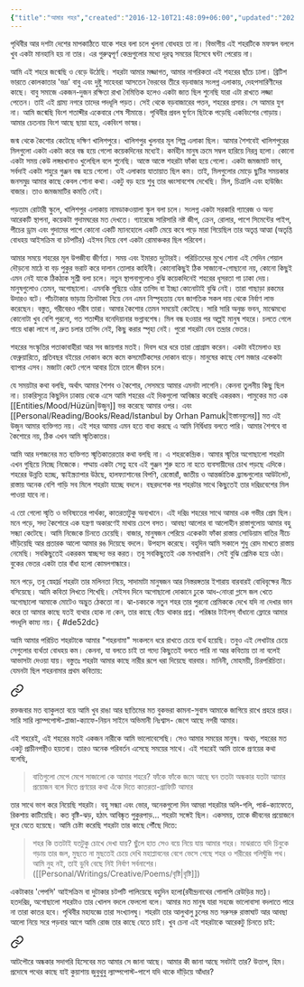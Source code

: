 ```yaml
---
{"title":"আমার শহর","created":"2016-12-10T21:48:09+06:00","updated":"2023-07-12T01:39:52+06:00","tags":["অপলাপ","গদ্য"],"location":"বয়রা, খুলনা","series":{"অপলাপ":"১"},"dg-publish":true,"dg-note-icon":3,"dg-permalink":"writings/creative/prose/my-city","dg-path":"Writings/Creative/Prose/অপলাপ ০১ আমার শহর.md","permalink":"/writings/creative/prose/my-city/","dgPassFrontmatter":true,"noteIcon":3}
---
```


পৃথিবীর আর দশটা দেশের মাপকাঠিতে যাকে শহর বলা চলে খুলনা বোধহয় তা না। বিভাগীয় এই শহরটিকে মফস্বল বললে খুব একটা মানহানি হয় না তার। এর গুরুত্বপূর্ণ কেন্দ্রগুলোর মধ্যে দূরত্ব সময়ের হিসেবে ঘন্টা পেরোয় না।

আমি এই শহরে জন্মেছি ও বেড়ে উঠেছি। শহরটা আমার মজ্জাগত, আমার নাগরিকতা এই শহরের ছাঁচে ঢালা। ব্রিটিশ ভারতে কোলকাতার 'ভদ্র' বাবু এবং দুষ্টু সাহেবরা আসতেন ভৈরবের তীরে বড়বাজার সংলগ্ন এলাকায়, দেহপসারিণীদের কাছে। বাবু সমাজে একজন-দুজন রক্ষিতা রাখা নৈমিত্তিক হলেও একটা জাত ছিল শুনেছি যারা এটা রাখতে লজ্জা পেতেন। তাই এই গ্রাম্য নগরে তাদের পদধূলি পড়ত। সেই থেকে বড়বাজারের পত্তন, শহরের প্রসার। সে আমার যুগ না। আমি জন্মেছি বিংশ শতাব্দীর একেবারে শেষ সীমান্তে। পৃথিবীর প্রবল ঘুর্ণনে ছিটকে পড়েছি একবিংশের গোড়ায়। আমার চেতনায় বিংশ আছে ছায়া হয়ে, একবিংশ ভাস্বর।

জন্ম থেকে কৈশোর কেটেছে দক্ষিণ খালিশপুরে। খালিশপুর খুলনার মূল শিল্প এলাকা ছিল। আমার শৈশবেই খালিশপুরের মিলগুলো একটা একটা করে বন্ধ হয়ে গেলো কয়েকদিনের মধ্যেই। কর্মহীন মানুষ ক্রমে সম্বল হারিয়ে নিরন্ন হলো। কোনো একটা সময় কেউ লঙ্গরখানাও খুলেছিল বলে শুনেছি। আস্তে আস্তে শহরটা ফাঁকা হয়ে গেলো। একটা জমজমাট ভাব, সর্বদাই একটা শহুরে গুঞ্জন বন্ধ হয়ে গেলো। ওই এলাকায় যাতায়াত ছিল কম। তাই, মিলগুলোর মোড়ে ছুটির সময়কার জনসমুদ্র আমার কাছে কেবল শোনা কথা। একটু বড় হয়ে শুধু তার ধ্বংসাবশেষ দেখেছি। মিল, চিত্রালি এবং হাউজিং বাজার। তাও জমজমাটির কমতি নেই।

পড়তাম রোটারী স্কুলে, খালিশপুর এলাকায় নামডাকওয়ালা স্কুল বলা চলে। সংলগ্ন একটা সরকারি গ্যারেজ ও অন্য আরেকটি স্থাপনা, কয়েকটা গুদামঘরের মত দেখতে। গ্যারেজে সারিসারি নষ্ট জীপ, ক্রেন, রোলার, পাশে সিমেন্টের পাইপ, পীচের ড্রাম এবং গুদামের পাশে কোনো একটি ম্যানহোলে একটি মেয়ে কবে পড়ে মারা গিয়েছিল তার অতৃপ্ত আত্মা (অতৃপ্তি বোধহয় আইসক্রিম বা চটপটির) এইসব নিয়ে বেশ একটা রোমাঞ্চকর ছিল পরিবেশ।

আমার সময়ে শহরের মূল উপজীব্য জীর্ণতা। সময় এবং ইমারত দুটোরই। পরিচিতদের মুখে শোনা এই সেদিন শেয়াল দৌড়নো মাঠে বা বড় পুকুর ভরাট করে দালান তোলার কাহিনী। কোনোকিছুই ঠিক সাজানো-গোছানো নয়, কোনো কিছুই এমন নেই যাকে ঠিকঠাক সুশ্রী বলা চলে। নতুন স্থাপনাগুলোও বুঝি কয়েকদিনেই শহরের ধূসরতা গা ঢাকা দেয়। মানুষগুলোও তেমন, অগোছালো। এমনকি গুছিয়ে ওঠার তাগিদ বা ইচ্ছা কোনোটাই বুঝি নেই। তারা গাছাড়া রকমের উদারও বটে। পাঁচটাকার ভাড়ায় তিনটাকা নিয়ে নেন এমন নিস্পৃহতায় যেন জাগতিক সকল দায় থেকে নির্বাণ লাভ করেছেন। বস্তুত, গরীবেরও গরীব তারা। আমার কৈশোর তেমন সময়েই কেটেছে। সারি সারি অনুচ্চ ভবন, মাঝেমধ্যে কোনোটা খুব বেশি পুরনো, গত শতাব্দীর বনেদিয়ানার ভগ্নাবশেষ। মিল বন্ধ হওয়ার পর অল্পই মানুষ শহরে। চলতে গেলে গায়ে ধাক্কা লাগে না, দ্রুত চলার তাগিদ নেই, কিছু করার স্পৃহা নেই। পুরো শহরটা যেন তন্দ্রার ভেতর।

শহরের সংস্কৃতির পতাকাবাহীরা আর সব জায়গার মতই। দিবস ধরে ধরে তারা প্রোগ্রাম করেন। একটা বইমেলাও হয় ফেব্রুয়ারিতে, প্রতিবছর বইয়ের দোকান কমে কমে কসমেটিকসের দোকান বাড়ে। মানুষের কাছে বেশ মজার একেকটা ব্যাপার এসব। মজাটা কেটে গেলে আবার ঢিমে তালে জীবন চলে।

যে সময়টার কথা বলছি, অর্থাৎ আমার শৈশব ও কৈশোর, সেসময়ে আমার এমনটা লাগেনি। কেননা তুলনীয় কিছু ছিল না। চাকরিসূত্রে কিছুদিন ঢাকায় থেকে এসে আমি শহরের এই দিকগুলো আবিষ্কার করেছি একরকম। পামুকের মত এক [[Entities/Mood/Hüzün\|উজুন]] ভর করেছে আমার ওপর। এবং [[Personal/Reading/Books/Read/Istanbul by Orhan Pamuk\|ইস্তানবুলের]] মত এই উজুন আমার ব্যক্তিগত নয়। এই শহর আমায় এমন হতে বাধ্য করছে এ আমি নির্দ্বিধায় বলতে পারি। আমার শৈশবে বা কৈশোরে নয়, ঠিক এখন আমি স্মৃতিকাতর।

আমি আর দশজনের মত ব্যক্তিগত স্মৃতিকাতরতার কথা বলছি না। এ শহরকেন্দ্রিক। আমার স্মৃতির অগোছালো শহরটা এখন গুছিয়ে নিচ্ছে নিজেকে। পদ্মায় একটা সেতু হবে এই গুঞ্জন শুরু হতে না হতে ব্যবসায়ীদের চোখ পড়ছে এদিকে। শহরের উন্নতি হচ্ছে, স্কাইস্ক্র্যাপার উঠছে, হালফ্যাশানের বিপণি, রেস্তোরাঁ, জাতীয় ও আন্তর্জাতিক ব্র্যান্ডগুলোর আউটলেট, রাস্তায় অনেক বেশি গাড়ি সব মিলে শহরটা যাচ্ছে বদলে। বছরদশেক পর শহরটার সাথে কিছুতেই তার দরিদ্রবেশের মিল পাওয়া যাবে না।

এ তো গেলো স্মৃতি ও ভবিষ্যতের পার্থক্য, কাতরতাটুকু অন্যখানে। এই দরিদ্র শহরের সাথে আমার এক গভীর প্রেম ছিল। মনে পড়ে, সদ্য কৈশোরে এক যন্ত্রণা অকারণেই মাথায় চেপে বসত। আবছা আলোর বা আলোহীন রাস্তাগুলোয় আমার বহু সন্ধ্যা কেটেছে। আমি নিজেকে চিনতে চেয়েছি। বাজার, মানুষজন পেরিয়ে একেকটা ফাঁকা রাস্তায় সোডিয়াম বাতির নীচে দাঁড়িয়েছি আর প্রতারক আলো আমার রঙ দিয়েছে বদলে। উপহাস করেছে। বহুদিন আমি সকালে শুধু রোদ মাখতে রাস্তায় নেমেছি। সবকিছুতেই একরকম স্বাচ্ছন্দ্য ভর করত। তবু সবকিছুতেই এক মনখারাপি। সেই বুঝি প্রেমিক হয়ে ওঠা। বুকের ভেতর একটা তার বাঁধা হলো কোমলগান্ধারে।

মনে পড়ে, তবু স্নেহার্দ্র শহরটা তার মলিনতা নিয়ে, সাদামাটা মানুষজন আর নিস্তরঙ্গতার ইশারায় বারবারই বোধিবৃক্ষের নীচে বসিয়েছে। আমি কবিতা লিখতে শিখেছি। সেইসব দিনে অগোছালো দোকানে ঢুকে আধ-নোংরা গ্লাসে জল খেতে অগোছালো আমাকে মোটেও অদ্ভুত ঠেকতো না। ঝা-চকচকে নতুন শহর তার পুরনো প্রেমিককে দেখে যদি না দেখার ভান করে তা আমার কাছে যতই ব্যথার হোক না কেন, তার কাছে বেঁচে থাকার প্রশ্ন। পরিষ্কার টাইলস্ বাঁধানো ফ্লোরে আমার পদধূলি কাম্য নয়।
{ #de52dc}


আমি আমার পরিচিত শহরটাকে আমার "শহরনামা" সংকলনে ধরে রাখতে চেয়ে ব্যর্থ হয়েছি। তবুও এই লেখাটার চেয়ে সেগুলোর ব্যর্থতা বোধহয় কম। কেননা, যা বলতে চাই তা গদ্যে কিছুতেই বলতে পারি না আর কবিতায় তা না বলেই আভাসটা দেওয়া যায়। বস্তুতঃ শহরটা আমার কাছে নারীর রূপে ধরা দিয়েছে বারবার। মানিনী, মোহময়ী, চিরপরিচিতা। যেমনটা ছিল শহরনামার প্রথম কবিতায়:


<div class="transclusion internal-embed is-loaded"><a class="markdown-embed-link" href="/writings/creative/poems//#f5b7b8" aria-label="Open link"><svg xmlns="http://www.w3.org/2000/svg" width="24" height="24" viewBox="0 0 24 24" fill="none" stroke="currentColor" stroke-width="2" stroke-linecap="round" stroke-linejoin="round" class="svg-icon lucide-link"><path d="M10 13a5 5 0 0 0 7.54.54l3-3a5 5 0 0 0-7.07-7.07l-1.72 1.71"></path><path d="M14 11a5 5 0 0 0-7.54-.54l-3 3a5 5 0 0 0 7.07 7.07l1.71-1.71"></path></svg></a><div class="markdown-embed">



রক্তজবার মত ব্যাকুলতা বয়ে
আমি খুব রাঙা আর
ছাতিমের মত
বুকভরা কামনা-সুবাস
আমাকে জাগিয়ে রাখে প্রহরে প্রহর।
সারি সারি ল্যাম্পপোস্ট-প্লাজা-ক্যাফে-নিয়ন সাইনে
অভিমানী নিঃশ্বাস-
জেগে আছে নগরী আমার। 

</div></div>


এই শহরেই, এই শহরের মতই একজন নারীকে আমি ভালোবেসেছি। সেও আমার সময়ের মানুষ। অথচ, শহরের মত একটু প্রাচীনপন্থীও হয়তবা। তারও অনেক পরিবর্তন এসেছে সময়ের সাথে। এই শহরেই আমি তাকে প্রণয়ের কথা বলেছি,

> বাতিগুলো মেপে মেপে
সাজালো কে আমার শহরে?
ফাঁকে ফাঁকে জমে আছে ঘন
ততটা অন্ধকার
যতটা আমার প্রয়োজন
বলে দিতে প্রণয়ের কথা
এঁকে দিতে কাতরতা-গ্রাফিটি আমার

তার সাথে ভাগ করে নিয়েছি শহরটা। বহু সন্ধ্যা এবং ভোর, অনেকগুলো দিন আমরা শহরটার অলি-গলি, পার্ক-ক্যাফেতে, রিকশায় কাটিয়েছি। কত বৃষ্টি-ঝড়, হঠাৎ আবিষ্কৃত পুকুরপাড়… শহরটা সঙ্গেই ছিল। একসময়, তাকে জীবনের প্রয়োজনে দূরে যেতে হয়েছে। আমি চেষ্টা করেছি শহরটা তার কাছে পৌঁছে দিতে:

> শহর কি ততটাই যতটুকু চোখে দেখা যায়?
ছুঁলে হাত
সেও বয়ে নিয়ে যায় আমার শহর।
মাঝরাতে যদি
চিবুকে গড়ায় তার জল,
মুছতে না মুছতেই চেয়ে দেখি
মহাপ্লাবনের বেগে ভেসে গেছে
শহর ও শরীরের গলিঘুঁজি পথ।
আমি নুহ নই, তাই ডুবি
বেছে নিই নির্বাণ সর্বনাশের। ([[Personal/Writings/Creative/Poems/বৃষ্টি\|বৃষ্টি]])

একটাকার 'পেপসি' আইসক্রিম বা দুটাকার চটপটি পালিয়েছে বহুদিন হলো‌(রবীন্দ্রনাথের গোলাপি রেউড়ির মত)। হতদরিদ্র, অগোছালো শহরটাও তার খোলস বদলে ফেললো বলে। আমার মত মানুষ যারা সহজে ভালোবাসা বদলাতে পারে না তারা কাতর হবে। পৃথিবীর মহাযজ্ঞে তারা সংখ্যালঘু। শহরটা তার আলুথালু চুলের মত সরুসরু রাস্তাঘাট আর আবছা আলো নিয়ে সরে পড়বার আগে আমি রোজ তার কাছে যেতে চাই। খুব চেনা এই শহরটাকে আরেকটু চিনতে চাই:


<div class="transclusion internal-embed is-loaded"><a class="markdown-embed-link" href="/writings/creative/poems//#b70a6e" aria-label="Open link"><svg xmlns="http://www.w3.org/2000/svg" width="24" height="24" viewBox="0 0 24 24" fill="none" stroke="currentColor" stroke-width="2" stroke-linecap="round" stroke-linejoin="round" class="svg-icon lucide-link"><path d="M10 13a5 5 0 0 0 7.54.54l3-3a5 5 0 0 0-7.07-7.07l-1.72 1.71"></path><path d="M14 11a5 5 0 0 0-7.54-.54l-3 3a5 5 0 0 0 7.07 7.07l1.71-1.71"></path></svg></a><div class="markdown-embed">



আটপৌরে অন্ধকার সদাগরি হিসেবের মত
আমার সে জানা আছে।
আমার কী জানা আছে সবটাই তার?
উত্তাপ, হিম।
প্রদোষে পথের কাছে যাই
কুয়াশায় জুবুথুবু ল্যাম্পপোস্ট-পাশে
যদি থাকে দাঁড়িয়ে আঁধার? 

</div></div>

